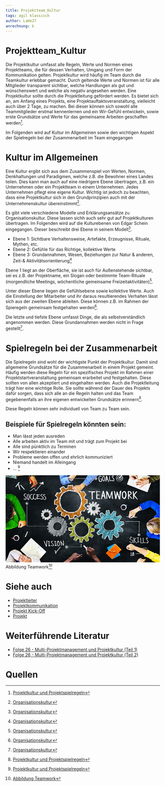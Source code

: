 ```yaml
---
title: Projektteam_Kultur
tags: agil klassisch
author: LaHe27
anrechnung: k
---
```



# Projektteam_Kultur

Die Projektkultur umfasst alle Regeln, Werte und Normen eines Projektteams, die für dessen Verhalten, Umgang und Form der Kommunikation gelten. Projektkultur wird häufig im Team durch die Teamkultur erlebbar gemacht. Durch geltende Werte und Normen ist für alle Mitglieder transparent sichtbar, welche Handlungen als gut und wünschenswert und welche als negativ angesehen werden.
Eine Projektkultur sollte durch die Projektleitung gefördert werden. Es bietet sich an, am Anfang eines Projekts, eine Projektauftaktsveranstaltung, vielleicht auch über 2 Tage, zu machen. Bei dieser können sich sowohl alle Teammitglieder erstmal kennenlernen und ein Wir-Gefühl entwickeln, sowie erste Grundsätze und Werte für das gemeinsame Arbeiten geschaffen werden[^1].

Im Folgenden wird auf Kultur im Allgemeinen sowie den wichtigen Aspekt der Spielregeln bei der 
Zusammenarbeit im Team eingegangen


# Kultur im Allgemeinen 
Eine Kultur ergibt sich aus dem Zusammenspiel von Werten, Normen, Denkhaltungen und Paradigmen, welche z.B. die Bewohner eines Landes teilen. Dies kann man auch auf eine  niedrigere Ebene übertragen, z.B. ein Unternehmen oder ein Projektteam in einem Unternehmen. Jedes Unternehmen pflegt eine eigene Kultur. 
Wichtig ist jedoch zu beachten, dass eine Projektkultur sich in den Grundprinzipien auch mit der Unternehmenskultur übereinstimmt[^2].

Es gibt viele verschiedene Modelle und Erklärungsansätze zu Organisationskultur. Diese lassen sichh auch sehr gut auf Projektkulturen übertragen.
Im Folgenden wird auf die Kulturebenen von Edgar Schein eingegangen. 
Dieser beschreibt drei Ebene in seinem Modell[^2]. 

* Ebene 1: Sichtbare Verhaltensweise, Artefakte, Erzeugnisse, Rituale, Mythen, etc.
* Ebene 2: Gefühle für das Richtige, kollektive Werte
* Ebene 3: Grundannahmen, Wesen, Beziehungen zur Natur & anderen, Zeit-& Aktivitätsorientierung[^2]

Ebene 1 liegt an der Oberfläche, sie ist auch für Außenstehende sichtbar, sei es z.B. der Projektname, ein Slogan oder bestimmte Team-Rituale (morgendliche Meetings, wöchentliche gemeinsame Freizeitaktivitäten)[^2].

Unter dieser Ebene liegen die Gefühlsebene sowie kollektive Werte. Auch die Einstellung der Mitarbeiter und ihr daraus resultierendes Verhalten lässt sich aus der zweiten Ebene ableiten. Diese können z.B. im Rahmen der Spieregeln gemeinsam festgehalten werden[^2].

Die letzte und tiefste Ebene umfasst Dinge, die als selbstverständlich angenommen werden. Diese Grundannahmen werden nicht in Frage gestellt[^2].


# Spielregeln bei der Zusammenarbeit

Die Spielregeln sind wohl der wichtigste Punkt der Projektkultur.
Damit sind allgemeine Grundsätze für die Zusammenarbeit in einem Projekt gemeint.
Häufig werden diese Regeln für ein spezifisches Projekt im Rahmen einer Projektstartveranstaltung gemeinsam erarbeitet und festgehalten. Diese sollten von allen akzeptiert und eingehalten werden.
Auch die Projektleitung trägt hier eine wichtige Rolle. Sie sollte während der Dauer des Projekts dafür sorgen, dass sich alle an die Regeln halten und das Team gegebenenfalls an ihre eigenen entwickelten Grundsätze erinnern[^1].

Diese Regeln können sehr individuell von Team zu Team sein. 

## Beispiele für Spielregeln könnten sein:
* Man lässt jeden ausreden
* Alle arbeiten aktiv im Team mit und trägt zum Projekt bei
* Alle sind pünktlich zu Terminen 
* Wir respektieren einander 
* Probleme werden offen und ehrlich kommuniziert
* Niemand handelt im Alleingang
* … [^1]


![Beispielabbildung](Projektteam_Kultur/Projektteam_2.jpeg)
Abbildung Teamwork[^3]




# Siehe auch

* [Projektleiter](Projektleiter.md)
* [Projektkommunikation](Projektkommunikation.md)
* [Projekt Kick-Off](Projekt_Kick_Off.md)
* [Projekt](Projekt.md)


# Weiterführende Literatur

* [Folge 26 - Multi-Projektmanagement und Projektkultur (Teil 1)](https://www.youtube.com/watch?v=locN1oyoxkg)
* [Folge 26 - Multi-Projektmanagement und Projektkultur (Teil 2)](https://www.youtube.com/watch?v=BkmZQb2u5os)


# Quellen

[^1]: [Projektkultur und Projektspielregeln](http://projektnachwuchs.de/projektkultur-und-projektspielregeln/)
[^2]: [Organisationskultur](https://de.wikipedia.org/wiki/Organisationskultur)
[^3]: [Abbildung Teamwork](https://projektmanagement-zentrum.ch/2021/01/24/projektteams-richtig-zusammenstellen/)
